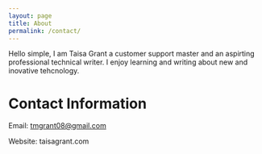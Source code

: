 ```yaml
---
layout: page
title: About
permalink: /contact/
---
```


Hello simple, I am Taisa Grant a customer support master and an aspirting professional technical writer. I enjoy learning and writing about new and inovative tehcnology.

# Contact Information

Email: tmgrant08@gmail.com

Website: taisagrant.com



